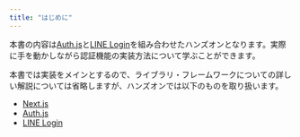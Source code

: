 ```yaml
---
title: "はじめに"
---
```


本書の内容は[Auth.js](https://authjs.dev/)と[LINE Login](https://developers.line.biz/ja/services/line-login/)を組み合わせたハンズオンとなります。実際に手を動かしながら認証機能の実装方法について学ぶことができます。

本書では実装をメインとするので、ライブラリ・フレームワークについての詳しい解説については省略しますが、ハンズオンでは以下のものを取り扱います。

- [Next.js](https://nextjs.org/)
- [Auth.js](https://authjs.dev/)
- [LINE Login](https://developers.line.biz/ja/services/line-login/)